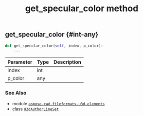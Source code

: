 ﻿---
title: get_specular_color method
second_title: Aspose.CAD for Python via .NET API References
description: 
type: docs
weight: 120
url: /python-net/aspose.cad.fileformats.u3d.elements/u3dauthorlineset/get_specular_color/
is_root: false
---

## get_specular_color {#int-any}





```python
def get_specular_color(self, index, p_color):
    ...
```


| Parameter | Type | Description |
| :- | :- | :- |
| index | int |  |
| p_color | any |  |



### See Also
* module [`aspose.cad.fileformats.u3d.elements`](../../)
* class [`U3dAuthorLineSet`](/cad/python-net/aspose.cad.fileformats.u3d.elements/u3dauthorlineset)
